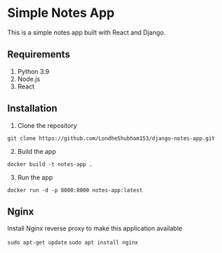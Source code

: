 # Simple Notes App
This is a simple notes app built with React and Django.
   
## Requirements   
1. Python 3.9              
2. Node.js                  
3. React          
                       
## Installation                 
1. Clone the repository          
```
git clone https://github.com/LondheShubham153/django-notes-app.git      
```
        
2. Build the app
```
docker build -t notes-app .
```

3. Run the app
```
docker run -d -p 8000:8000 notes-app:latest
```

## Nginx

Install Nginx reverse proxy to make this application available

`sudo apt-get update`
`sudo apt install nginx`
